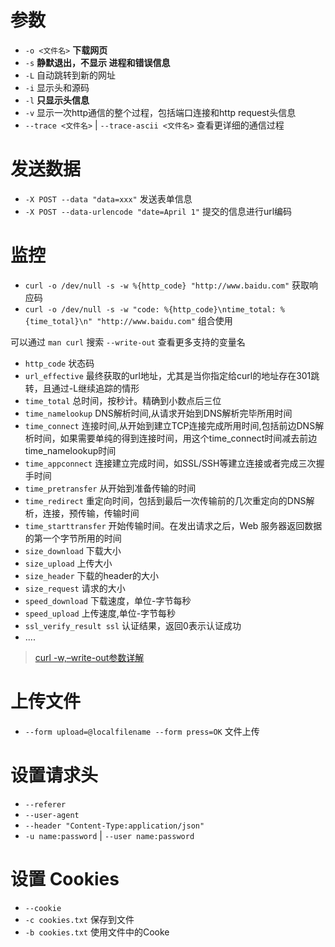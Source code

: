 
# 参数

- `-o <文件名>` **下载网页**
- `-s` **静默退出，不显示 进程和错误信息**
- `-L` 自动跳转到新的网址
- `-i` 显示头和源码
- `-l` **只显示头信息**
- `-v` 显示一次http通信的整个过程，包括端口连接和http request头信息
- `--trace <文件名>` | `--trace-ascii <文件名>`  查看更详细的通信过程



# 发送数据

- `-X POST --data "data=xxx"`  发送表单信息
- `-X POST --data-urlencode "date=April 1"`  提交的信息进行url编码



# 监控

- `curl -o /dev/null -s -w %{http_code} "http://www.baidu.com"` 获取响应码
- `curl -o /dev/null -s -w "code: %{http_code}\ntime_total: %{time_total}\n" "http://www.baidu.com"` 组合使用

可以通过 `man curl` 搜索 `--write-out` 查看更多支持的变量名

- `http_code` 状态码
- `url_effective` 最终获取的url地址，尤其是当你指定给curl的地址存在301跳转，且通过-L继续追踪的情形
- `time_total` 总时间，按秒计。精确到小数点后三位
- `time_namelookup` DNS解析时间,从请求开始到DNS解析完毕所用时间
- `time_connect` 连接时间,从开始到建立TCP连接完成所用时间,包括前边DNS解析时间，如果需要单纯的得到连接时间，用这个time_connect时间减去前边time_namelookup时间
- `time_appconnect` 连接建立完成时间，如SSL/SSH等建立连接或者完成三次握手时间
- `time_pretransfer` 从开始到准备传输的时间
- `time_redirect` 重定向时间，包括到最后一次传输前的几次重定向的DNS解析，连接，预传输，传输时间
- `time_starttransfer` 开始传输时间。在发出请求之后，Web 服务器返回数据的第一个字节所用的时间
- `size_download` 下载大小
- `size_upload` 上传大小
- `size_header`  下载的header的大小
- `size_request` 请求的大小
- `speed_download` 下载速度，单位-字节每秒
- `speed_upload` 上传速度,单位-字节每秒
- `ssl_verify_result ssl` 认证结果，返回0表示认证成功
- ....

> [curl -w,–write-out参数详解](https://www.cnblogs.com/yum777/p/6252310.html)

# 上传文件

- `--form upload=@localfilename --form press=OK` 文件上传



# 设置请求头

- `--referer`
- `--user-agent`
- `--header "Content-Type:application/json"`
- `-u name:password` | `--user name:password`



# 设置 Cookies
- `--cookie`
- `-c cookies.txt`  保存到文件
- `-b cookies.txt` 使用文件中的Cooke